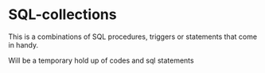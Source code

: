 # SQL-collections
This is a combinations of SQL procedures, triggers or statements that come in handy.

Will be a temporary hold up of codes and sql statements
